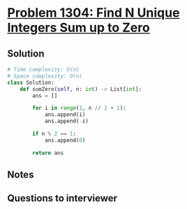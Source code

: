# [Problem 1304: Find N Unique Integers Sum up to Zero](https://leetcode.com/problems/find-n-unique-integers-sum-up-to-zero/)

## Solution

```py
# Time complexity: O(n)
# Space complexity: O(n)
class Solution:
    def sumZero(self, n: int) -> List[int]:
        ans = []

        for i in range(1, n // 2 + 1):
            ans.append(i)
            ans.append(-i)

        if n % 2 == 1:
            ans.append(0)

        return ans
```

## Notes

## Questions to interviewer
